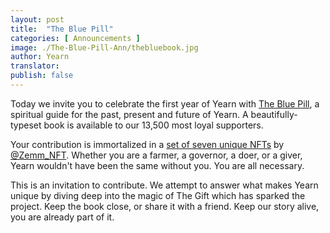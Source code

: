 ```yaml
---
layout: post
title:  "The Blue Pill"
categories: [ Announcements ]
image: ./The-Blue-Pill-Ann/thebluebook.jpg
author: Yearn
translator:
publish: false
---
```


Today we invite you to celebrate the first year of Yearn with [The Blue Pill](https://medium.com/iearn/the-blue-pill-ca44ed01f16f), a spiritual guide for the past, present and future of Yearn. A beautifully-typeset book is available to our 13,500 most loyal supporters.

Your contribution is immortalized in a [set of seven unique NFTs](https://galaxy.eco/yearn) by
[@Zemm_NFT](https://twitter.com/Zemm_NFT). Whether you are a farmer, a governor, a doer, or a giver, Yearn wouldn't have been the same without you. You are all necessary.

This is an invitation to contribute. We attempt to answer what makes Yearn unique by diving deep into the magic of The Gift which has sparked the project. Keep the book close, or share it with a friend. Keep our story alive, you are already part of it.